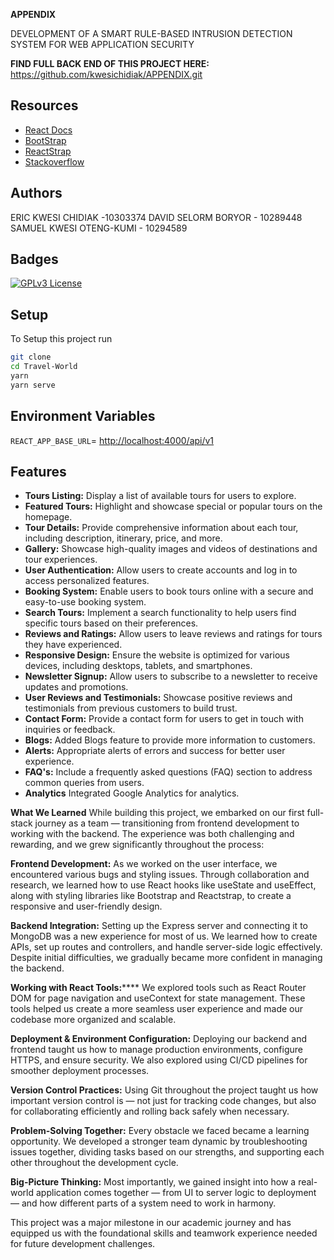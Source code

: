 **APPENDIX**

DEVELOPMENT OF A SMART RULE-BASED INTRUSION DETECTION SYSTEM FOR WEB APPLICATION SECURITY

**FIND FULL BACK END OF THIS PROJECT HERE:** https://github.com/kwesichidiak/APPENDIX.git 

## Resources

- [React Docs](https://beta.reactjs.org/)
- [BootStrap](https://getbootstrap.com/docs/)
- [ReactStrap](https://github.com/reactstrap/reactstrap)
- [Stackoverflow](https://stackoverflow.com/)


## Authors
ERIC KWESI CHIDIAK -10303374
DAVID SELORM BORYOR - 10289448
SAMUEL KWESI OTENG-KUMI - 10294589


## Badges


[![GPLv3 License](https://img.shields.io/badge/License-GPL%20v3-yellow.svg)](https://opensource.org/licenses/)


## Setup

To Setup this project run

```bash
git clone
cd Travel-World
yarn
yarn serve
```


## Environment Variables


`REACT_APP_BASE_URL`= <http://localhost:4000/api/v1>


## Features


- **Tours Listing:** Display a list of available tours for users to explore.
- **Featured Tours:** Highlight and showcase special or popular tours on the homepage.
- **Tour Details:** Provide comprehensive information about each tour, including description, itinerary, price, and more.
- **Gallery:** Showcase high-quality images and videos of destinations and tour experiences.
- **User Authentication:** Allow users to create accounts and log in to access personalized features.
- **Booking System:** Enable users to book tours online with a secure and easy-to-use booking system.
- **Search Tours:** Implement a search functionality to help users find specific tours based on their preferences.
- **Reviews and Ratings:** Allow users to leave reviews and ratings for tours they have experienced.
- **Responsive Design:** Ensure the website is optimized for various devices, including desktops, tablets, and smartphones.
- **Newsletter Signup:** Allow users to subscribe to a newsletter to receive updates and promotions.
- **User Reviews and Testimonials:** Showcase positive reviews and testimonials from previous customers to build trust.
- **Contact Form:** Provide a contact form for users to get in touch with inquiries or feedback.
- **Blogs:** Added Blogs feature to provide more information to customers.
- **Alerts:** Appropriate alerts of errors and success for better user experience.
- **FAQ's:** Include a frequently asked questions (FAQ) section to address common queries from users.
- **Analytics** Integrated Google Analytics for analytics.


**What We Learned**
While building this project, we embarked on our first full-stack journey as a team — transitioning from frontend development to working with the backend. The experience was both challenging and rewarding, and we grew significantly throughout the process:

**Frontend Development:** As we worked on the user interface, we encountered various bugs and styling issues. Through collaboration and research, we learned how to use React hooks like useState and useEffect, along with styling libraries like Bootstrap and Reactstrap, to create a responsive and user-friendly design.

**Backend Integration:** Setting up the Express server and connecting it to MongoDB was a new experience for most of us. We learned how to create APIs, set up routes and controllers, and handle server-side logic effectively. Despite initial difficulties, we gradually became more confident in managing the backend.

**Working with React Tools:****** We explored tools such as React Router DOM for page navigation and useContext for state management. These tools helped us create a more seamless user experience and made our codebase more organized and scalable.

**Deployment & Environment Configuration:** Deploying our backend and frontend taught us how to manage production environments, configure HTTPS, and ensure security. We also explored using CI/CD pipelines for smoother deployment processes.

**Version Control Practices:** Using Git throughout the project taught us how important version control is — not just for tracking code changes, but also for collaborating efficiently and rolling back safely when necessary.

**Problem-Solving Together:** Every obstacle we faced became a learning opportunity. We developed a stronger team dynamic by troubleshooting issues together, dividing tasks based on our strengths, and supporting each other throughout the development cycle.

**Big-Picture Thinking:** Most importantly, we gained insight into how a real-world application comes together — from UI to server logic to deployment — and how different parts of a system need to work in harmony.

This project was a major milestone in our academic journey and has equipped us with the foundational skills and teamwork experience needed for future development challenges.
